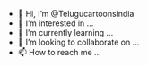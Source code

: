 - 👋 Hi, I’m @Telugucartoonsindia
- 👀 I’m interested in ...
- 🌱 I’m currently learning ...
- 💞️ I’m looking to collaborate on ...
- 📫 How to reach me ...

<!---
Telugucartoonsindia/Telugucartoonsindia is a ✨ special ✨ repository because its `README.md` (this file) appears on your GitHub profile.
You can click the Preview link to take a look at your changes.
--->
